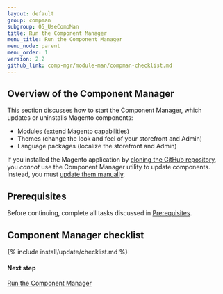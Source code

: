 ```yaml
---
layout: default 
group: compman
subgroup: 05_UseCompMan
title: Run the Component Manager
menu_title: Run the Component Manager
menu_node: parent
menu_order: 1
version: 2.2
github_link: comp-mgr/module-man/compman-checklist.md
---
```


<h2 id="compman-overview">Overview of the Component Manager</h2>
This section discusses how to start the Component Manager, which updates or uninstalls Magento components:

*	Modules (extend Magento capabilities)
*	Themes (change the look and feel of your storefront and Admin)
*	Language packages (localize the storefront and Admin)

<div class="bs-callout bs-callout-warning">
    <p>If you installed the Magento application by <a href="{{page.baseurl}}install-gde/prereq/dev_install.html">cloning the GitHub repository</a>, you <em>cannot</em> use the Component Manager utility to update components. Instead, you must <a href="{{page.baseurl}}install-gde/install/cli/dev_options.html">update them manually</a>.</p>
</div>

<h2 id="compman-prereq">Prerequisites</h2>
Before continuing, complete all tasks discussed in <a href="{{page.baseurl}}comp-mgr/prereq/prereq_compman.html">Prerequisites</a>.

## Component Manager checklist
{% include install/update/checklist.md %}

#### Next step
[Run the Component Manager]({{page.baseurl}}comp-mgr/module-man/compman-start.html)
